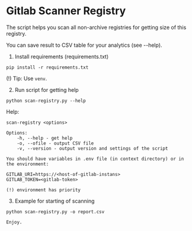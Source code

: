 # Gitlab Scanner Registry

The script helps you scan all non-archive registries for getting size of this registry.

You can save result to CSV table for your analytics  (see --help).

1. Install requirements (requirements.txt)
```
pip install -r requirements.txt
```
(!) Tip: Use `venv`.

2. Run script for getting help
```
python scan-registry.py --help
```
Help:
```
scan-registry <options>

Options:
    -h, --help - get help
    -o, --ofile - output CSV file
    -v, --version - output version and settings of the script 

You should have variables in .env file (in context directory) or in the environment:

GITLAB_URI=https://<host-of-gitlab-instans>
GITLAB_TOKEN=<gitlab-token>

(!) environment has priority
```

3. Example for starting of scanning
```
python scan-registry.py -o report.csv

Enjoy.